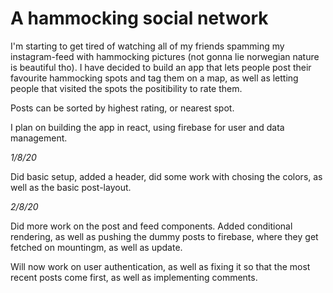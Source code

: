 <h1>A hammocking social network</h1>


I'm starting to get tired of watching all of my friends spamming my instagram-feed with hammocking pictures (not gonna lie norwegian nature is beautiful tho). I have decided to build an app that lets people post their favourite hammocking spots and tag them on a map, as well as letting people that visited the spots the positibility to rate them.

Posts can be sorted by highest rating, or nearest spot.

I plan on building the app in react, using firebase for user and data management.

<i>1/8/20</i>

Did basic setup, added a header, did some work with chosing the colors, as well as the basic post-layout.

<i>2/8/20</i>

Did more work on the post and feed components. Added conditional rendering, as well as pushing the dummy posts to firebase, where they get fetched on mountingm, as well as update. 

Will now work on user authentication, as well as fixing it so that the most recent posts come first, as well as implementing comments. 
